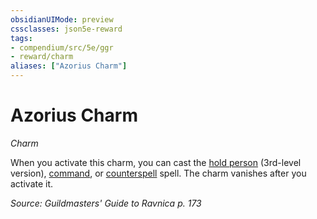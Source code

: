 ```yaml
---
obsidianUIMode: preview
cssclasses: json5e-reward
tags:
- compendium/src/5e/ggr
- reward/charm
aliases: ["Azorius Charm"]
---
```

# Azorius Charm
*Charm*  

When you activate this charm, you can cast the [hold person](z_compendium/spells/hold-person.md) (3rd-level version), [command](z_compendium/spells/command.md), or [counterspell](z_compendium/spells/counterspell.md) spell. The charm vanishes after you activate it.

*Source: Guildmasters' Guide to Ravnica p. 173*